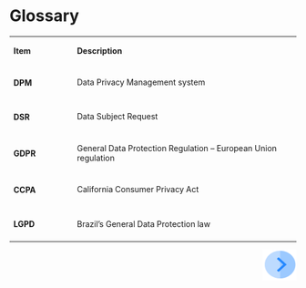 # Glossary


<table width="641">
<tbody>
<tr>
<td width="125">
<p><strong>Item</strong></p>
</td>
<td width="516">
<p><strong>Description</strong></p>
</td>
</tr>
<tr>
<td width="125">
  <h4><p><strong>DPM</strong></p></h4>
</td>
<td width="516">
<p>Data Privacy Management system</p>
</td>
</tr>
<tr>
<td width="125">
  <h4><p><strong>DSR</strong></p></h4>
</td>
<td width="516">
<p>Data Subject Request</p>
</td>
</tr>
<tr>
<td width="125">
  <h4><p><strong>GDPR</strong></p></h4>
</td>
<td width="516">
<p>General Data Protection Regulation – European Union regulation</p>
</td>
</tr>
<tr>
<td width="125">
  <h4><p><strong>CCPA</strong></p></h4>
</td>
<td width="516">
<p>California Consumer Privacy Act</p>
</td>
</tr>
<tr>
<td width="125">
  <h4><p><strong>LGPD</strong></p></h4>
</td>
<td width="516">
<p>Brazil’s General Data Protection law</p>
</td>
</tr>
</tbody>
</table> 

[<img align="right" width="60" height="54" src="/articles/DPM/images/Next.png">](/articles/DPM/01_DPM_Overview/02_DPM_Overview.md)
